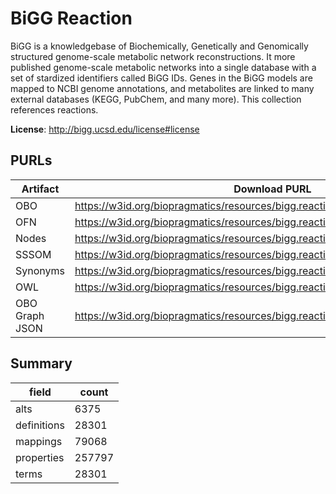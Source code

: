 # BiGG Reaction

BiGG is a knowledgebase of Biochemically, Genetically and Genomically structured genome-scale metabolic network reconstructions. It more published genome-scale metabolic networks into a single database with a set of stardized identifiers called BiGG IDs. Genes in the BiGG models are mapped to NCBI genome annotations, and metabolites are linked to many external databases (KEGG, PubChem, and many more). This collection references reactions.

**License**: http://bigg.ucsd.edu/license#license

## PURLs

| Artifact       | Download PURL                                                                     | Latest Versioned Download PURL                                                          |
|----------------|-----------------------------------------------------------------------------------|-----------------------------------------------------------------------------------------|
| OBO            | https://w3id.org/biopragmatics/resources/bigg.reaction/bigg.reaction.obo          | https://w3id.org/biopragmatics/resources/bigg.reaction/1.6.0/bigg.reaction.obo          |
| OFN            | https://w3id.org/biopragmatics/resources/bigg.reaction/bigg.reaction.ofn          | https://w3id.org/biopragmatics/resources/bigg.reaction/1.6.0/bigg.reaction.ofn          |
| Nodes          | https://w3id.org/biopragmatics/resources/bigg.reaction/bigg.reaction.tsv          | https://w3id.org/biopragmatics/resources/bigg.reaction/1.6.0/bigg.reaction.tsv          |
| SSSOM          | https://w3id.org/biopragmatics/resources/bigg.reaction/bigg.reaction.sssom.tsv    | https://w3id.org/biopragmatics/resources/bigg.reaction/1.6.0/bigg.reaction.sssom.tsv    |
| Synonyms       | https://w3id.org/biopragmatics/resources/bigg.reaction/bigg.reaction.synonyms.tsv | https://w3id.org/biopragmatics/resources/bigg.reaction/1.6.0/bigg.reaction.synonyms.tsv |
| OWL            | https://w3id.org/biopragmatics/resources/bigg.reaction/bigg.reaction.owl          | https://w3id.org/biopragmatics/resources/bigg.reaction/1.6.0/bigg.reaction.owl          |
| OBO Graph JSON | https://w3id.org/biopragmatics/resources/bigg.reaction/bigg.reaction.json         | https://w3id.org/biopragmatics/resources/bigg.reaction/1.6.0/bigg.reaction.json         |

## Summary

| field       |   count |
|-------------|---------|
| alts        |    6375 |
| definitions |   28301 |
| mappings    |   79068 |
| properties  |  257797 |
| terms       |   28301 |
